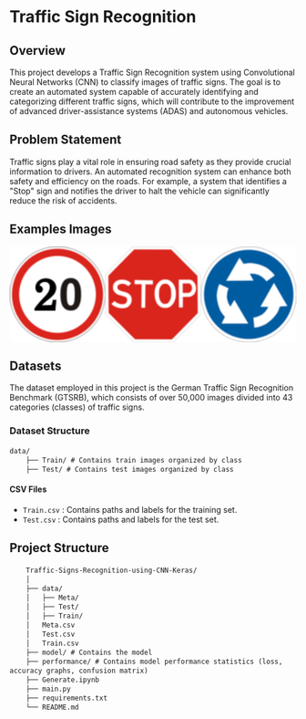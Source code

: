 # Traffic Sign Recognition

## Overview
This project develops a Traffic Sign Recognition system using Convolutional Neural Networks (CNN) to classify images of traffic signs. 
The goal is to create an automated system capable of accurately identifying and categorizing different traffic signs, which will contribute to the improvement of advanced driver-assistance systems (ADAS) and autonomous vehicles.  

## Problem Statement
Traffic signs play a vital role in ensuring road safety as they provide crucial information to drivers. 
An automated recognition system can enhance both safety and efficiency on the roads. For example, a system that identifies a "Stop" sign and notifies the driver to halt the vehicle can significantly reduce the risk of accidents.

## Examples Images
<div style="display: flex;">
  <img src="data/Meta/0.png" alt="Stop Sign" width="200" />
  <img src="data/Meta/14.png" alt="Yield Sign" width="200" />
  <img src="data/Meta/40.png" alt="Speed Limit Sign" width="200" />
</div>

## Datasets
The dataset employed in this project is the German Traffic Sign Recognition Benchmark (GTSRB), which consists of over 50,000 images divided into 43 categories (classes) of traffic signs.

### Dataset Structure
``` 
data/ 
    ├── Train/ # Contains train images organized by class
    ├── Test/ # Contains test images organized by class
```

#### CSV Files
- `Train.csv` : Contains paths and labels for the training set.
- `Test.csv` : Contains paths and labels for the test set.

## Project Structure
```
    Traffic-Signs-Recognition-using-CNN-Keras/
    │
    ├── data/
    │   ├── Meta/
    │   ├── Test/
    │   ├── Train/
    │   Meta.csv
    │   Test.csv
    │   Train.csv 
    ├── model/ # Contains the model
    ├── performance/ # Contains model performance statistics (loss, accuracy graphs, confusion matrix)
    ├── Generate.ipynb
    ├── main.py
    ├── requirements.txt
    └── README.md
```


